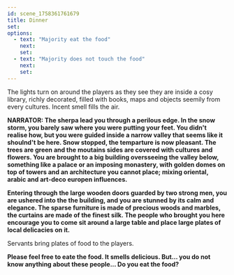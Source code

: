 ```yaml
---
id: scene_1758361761679
title: Dinner
set:
options:
  - text: "Majority eat the food"
    next: 
    set:
  - text: "Majority does not touch the food"
    next: 
    set:
---
```


The lights turn on around the players as they see they are inside a cosy library, richly decorated, filled with books, maps and objects seemily from every cultures. Incent smell fills the air. 

**NARRATOR: The sherpa lead you through a perilous edge. In the snow storm, you barely saw where you were putting your feet. You didn't realise how, but you were guided inside a narrow valley that seems like it shoulnd't be here. Snow stopped, the temparture is now pleasant. The trees are green and the moutains sides are covered with cultures and flowers. You are brought to a big building oversseeing the valley below, something like a palace or an imposing monastery, with golden domes on top of towers and an architecture you cannot place; mixing oriental, arabic and art-deco europen influences.** 

**Entering through the large wooden doors guarded by two strong men, you are ushered into the the building, and you are stunned by its calm and elegance. The sparse furniture is made of precious woods and marbles, the curtains are made of the finest silk. The people who brought you here encourage you to come sit around a large table and place large plates of local delicacies on it.**

Servants bring plates of food to the players. 

**Please feel free to eate the food. It smells delicious. But... you do not know anything about these people... Do you eat the food?**



